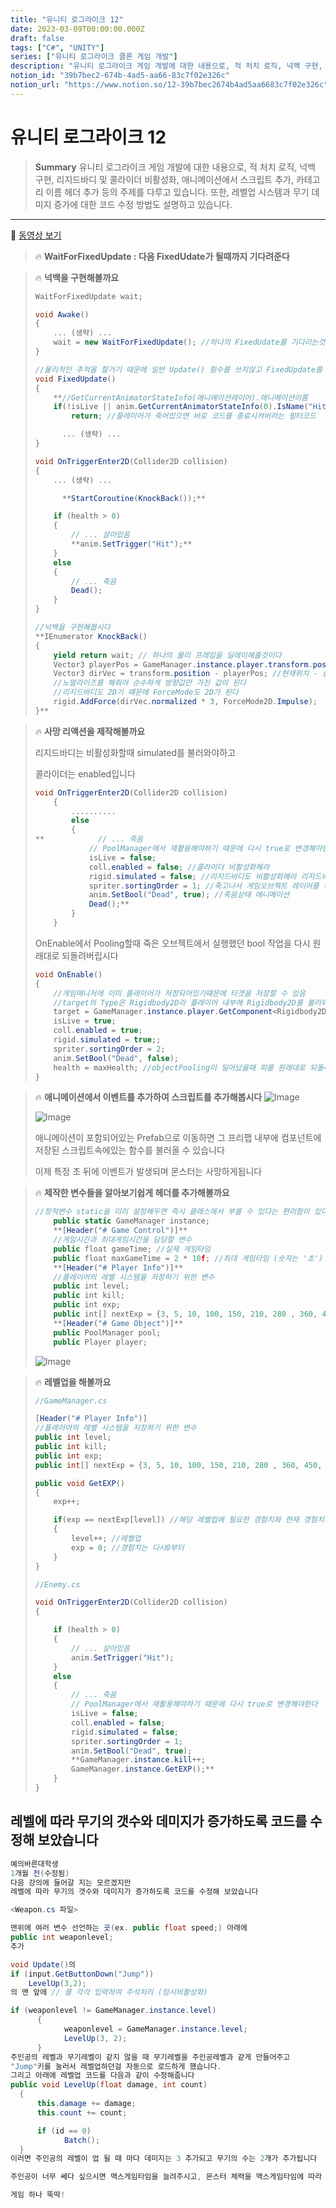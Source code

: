 ```yaml
---
title: "유니티 로그라이크 12"
date: 2023-03-09T00:00:00.000Z
draft: false
tags: ["C#", "UNITY"]
series: ["유니티 로그라이크 클론 게임 개발"]
description: "유니티 로그라이크 게임 개발에 대한 내용으로, 적 처치 로직, 넉백 구현, 리지드바디 및 콜라이더 비활성화, 애니메이션에서 스크립트 추가, 카테고리 이름 헤더 추가 등의 주제를 다루고 있습니다. 또한, 레벨업 시스템과 무기 데미지 증가에 대한 코드 수정 방법도 설명하고 있습니다."
notion_id: "39b7bec2-674b-4ad5-aa66-83c7f02e326c"
notion_url: "https://www.notion.so/12-39b7bec2674b4ad5aa6683c7f02e326c"
---
```


# 유니티 로그라이크 12

> **Summary**
> 유니티 로그라이크 게임 개발에 대한 내용으로, 적 처치 로직, 넉백 구현, 리지드바디 및 콜라이더 비활성화, 애니메이션에서 스크립트 추가, 카테고리 이름 헤더 추가 등의 주제를 다루고 있습니다. 또한, 레벨업 시스템과 무기 데미지 증가에 대한 코드 수정 방법도 설명하고 있습니다.

---

🎥 [동영상 보기](https://www.youtube.com/watch?v=JRaIlTEmvHY&list=PLO-mt5Iu5TeZF8xMHqtT_DhAPKmjF6i3x&index=12)

> 🔥 **WaitForFixedUpdate : 다음 FixedUdate가 될때까지 기다려준다**

> 🔥 **넉백을 구현해볼까요**
> ```c#
> WaitForFixedUpdate wait;
>
> void Awake()
> {
>     ... (생략) ...
>     wait = new WaitForFixedUpdate(); //하나의 FixedUdate를 기다리는것이기때문에 매개변수는 따로 X
> }
>
> //물리적인 추적을 할거기 때문에 일반 Update() 함수를 쓰지않고 FixedUpdate를 사용할것임
> void FixedUpdate()
> {
>     **//GetCurrentAnimatorStateInfo(애니메이션레이어).애니메이션이름
>     if(!isLive || anim.GetCurrentAnimatorStateInfo(0).IsName("Hit"))**
>         return; //플레이어가 죽어있으면 바로 코드를 종료시켜버리는 필터코드
>
> 		... (생략) ...
> }
>
> void OnTriggerEnter2D(Collider2D collision) 
> {
>     ... (생략) ...
>
> 		**StartCoroutine(KnockBack());**		
>
>     if (health > 0)
>     {
>         // ... 살아있음
>         **anim.SetTrigger("Hit");**
>     }
>     else
>     {
>         // ... 죽음
>         Dead();
>     }
> }
>
> //넉백을 구현해봅시다
> **IEnumerator KnockBack()
> {
>     yield return wait; // 하나의 물리 프레임을 딜레이해줄것이다
>     Vector3 playerPos = GameManager.instance.player.transform.position;
>     Vector3 dirVec = transform.position - playerPos; //현재위치 - 플레이어 위치
>     //노멀라이즈를 해줘야 순수하게 방향값만 가진 값이 된다
>     //리지드바디도 2D기 떄문에 ForceMode도 2D가 된다
>     rigid.AddForce(dirVec.normalized * 3, ForceMode2D.Impulse);
> }**
> ```
>
>

> 🔥 **사망 리액션을 제작해볼까요**
>
> 리지드바디는 비활성화할때 simulated를 불러와야하고
>
> 콜라이더는 enabled입니다
>
>
> ```c#
> void OnTriggerEnter2D(Collider2D collision) 
>     {
>         ..........
>         else
>         {
> **            // ... 죽음
>             // PoolManager에서 재활용해야하기 때문에 다시 true로 변경해야한다
>             isLive = false;
>             coll.enabled = false; //콜라이더 비활성화해라
>             rigid.simulated = false; //리지드바디도 비활성화해라 리지드바디는 simulated로 꺼야한다
>             spriter.sortingOrder = 1; //죽고나서 게임오브젝트 레이어를 하나 낮춘다
>             anim.SetBool("Dead", true); //죽음상태 애니메이션
>             Dead();**
>         }
>     }
> ```
>
> OnEnable에서 Pooling할때 죽은 오브젝트에서 실행했던 bool 작업을 다시 원래대로 되돌려버립시다
>
> ```c#
> void OnEnable()
> {
>     //게임매니저에 이미 플레이어가 저장되어있기떄문에 타겟을 저장할 수 있음
>     //target의 Type은 Rigidbody2D라 플레이어 내부에 Rigidbody2D를 불러와야한다
>     target = GameManager.instance.player.GetComponent<Rigidbody2D>();
>     isLive = true;
>     coll.enabled = true;
>     rigid.simulated = true;;
>     spriter.sortingOrder = 2;
>     anim.SetBool("Dead", false);
>     health = maxHealth; //objectPooling이 일어났을때 피를 원래대로 되돌리기 위해서 maxHealth를 넣어줌
> }
> ```
>
>

> 🔥 **애니메이션에서 이벤트를 추가하여 스크립트를 추가해봅시다**
> ![Image](image_ab90075abf20.png)
>
> ![Image](image_1d2168633525.png)
>
> 애니메이션이 포함되어있는 Prefab으로 이동하면 그 프리팹 내부에 컴포넌트에 저장된 스크립트속에있는 함수를 불러올 수 있습니다
>
>
> 이제 특정 초 뒤에 이벤트가 발생되며 몬스터는 사망하게됩니다
>
>

> 🔥 **제작한 변수들을 알아보기쉽게 헤더를 추가해볼까요**
> ```javascript
> //정적변수 static을 미리 설정해두면 즉시 클래스에서 부를 수 있다는 편리함이 있다
>     public static GameManager instance;
>     **[Header("# Game Control")]**
>     //게임시간과 최대게임시간을 담당할 변수
>     public float gameTime; //실제 게임타임
>     public float maxGameTime = 2 * 10f; //최대 게임타임 (숫자는 '초')
>     **[Header("# Player Info")]**
>     //플레이어의 레벨 시스템을 저장하기 위한 변수
>     public int level;
>     public int kill;
>     public int exp;
>     public int[] nextExp = {3, 5, 10, 100, 150, 210, 280 , 360, 450, 600};
>     **[Header("# Game Object")]**
>     public PoolManager pool;
>     public Player player;
> ```
>
> ![Image](image_0544bd6b1f90.png)
>
>

> 🔥 **레벨업을 해볼까요**
> ```c#
> //GameManager.cs
>
> [Header("# Player Info")]
> //플레이어의 레벨 시스템을 저장하기 위한 변수
> public int level;
> public int kill;
> public int exp;
> public int[] nextExp = {3, 5, 10, 100, 150, 210, 280 , 360, 450, 600};
>
> public void GetEXP()
> {
>     exp++;
>
>     if(exp == nextExp[level]) //해당 레벨업에 필요한 경험치와 현재 경험치가 같다면
>     {
>         level++; //레벨업
>         exp = 0; //경험치는 다시0부터
>     }
> }
> ```
>
> ```c#
> //Enemy.cs
>
> void OnTriggerEnter2D(Collider2D collision) 
> {
>
>     if (health > 0)
>     {
>         // ... 살아있음
>         anim.SetTrigger("Hit");
>     }
>     else
>     {
>         // ... 죽음
>         // PoolManager에서 재활용해야하기 때문에 다시 true로 변경해야한다
>         isLive = false;
>         coll.enabled = false;
>         rigid.simulated = false;
>         spriter.sortingOrder = 1;
>         anim.SetBool("Dead", true);
>         **GameManager.instance.kill++;
>         GameManager.instance.GetEXP();**
>     }
> }
> ```
>
>

## 레벨에 따라 무기의 갯수와 데미지가 증가하도록 코드를 수정해 보았습니다


```c#
예의바른대학생
1개월 전(수정됨)
다음 강의에 들어갈 지는 모르겠지만
레벨에 따라 무기의 갯수와 데미지가 증가하도록 코드를 수정해 보았습니다

<Weapon.cs 파일>

맨위에 여러 변수 선언하는 곳(ex. public float speed;) 아래에
public int weaponlevel; 
추가 

void Update()의 
if (input.GetButtonDown("Jump"))
    LevelUp(3,2);
의 맨 앞에 // 를 각각 입력하여 주석처리 (임시비활성화)

if (weaponlevel != GameManager.instance.level)
      {
            weaponlevel = GameManager.instance.level;
            LevelUp(3, 2);
      }
주인공의 레벨과 무기레벨이 같지 않을 때 무기레벨을 주인공레벨과 같게 만들어주고
"Jump"키를 눌러서 레벨업하던걸 자동으로 로드하게 했습니다.
그리고 아래에 레벨업 코드를 다음과 같이 수정해줍니다
public void LevelUp(float damage, int count)
  {
      this.damage += damage;
      this.count += count;

      if (id == 0)
            Batch();
  }
이러면 주인공의 레벨이 업 될 때 마다 데미지는 3 추가되고 무기의 수는 2개가 추가됩니다

주인공이 너무 쎄다 싶으시면 맥스게임타임을 늘려주시고, 몬스터 체력을 맥스게임타임에 따라 조금씩 증가시키는 스크립트도 추가하신다면,,,,,

게임 하나 뚝딱!
```

